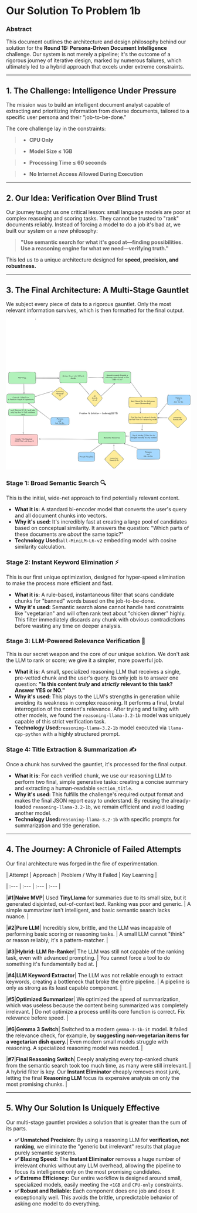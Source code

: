 # **Our Solution To Problem 1b**

### Abstract

This document outlines the architecture and design philosophy behind our solution for the **Round 1B: Persona-Driven Document Intelligence** challenge. Our system is not merely a pipeline; it's the outcome of a rigorous journey of iterative design, marked by numerous failures, which ultimately led to a hybrid approach that excels under extreme constraints.

---

## **1. The Challenge: Intelligence Under Pressure**

The mission was to build an intelligent document analyst capable of extracting and prioritizing information from diverse documents, tailored to a specific user persona and their "job-to-be-done."

The core challenge lay in the constraints:

> * **CPU Only**

> * **Model Size ≤ 1GB**

> * **Processing Time ≤ 60 seconds**

> * **No Internet Access Allowed During Execution**

---

## **2. Our Idea: Verification Over Blind Trust**

Our journey taught us one critical lesson: small language models are poor at complex reasoning and scoring tasks. They cannot be trusted to "rank" documents reliably. Instead of forcing a model to do a job it's bad at, we built our system on a new philosophy:

> **"Use semantic search for what it's good at—finding possibilities. Use a reasoning engine for what *we* need—verifying truth."**

This led us to a unique architecture designed for **speed, precision, and robustness.**

---

## **3. The Final Architecture: A Multi-Stage Gauntlet**

We subject every piece of data to a rigorous gauntlet. Only the most relevant information survives, which is then formatted for the final output.

![Our Final Architecture Flowchart](./git_1b.png)

### **Stage 1: Broad Semantic Search** 🔍

This is the initial, wide-net approach to find potentially relevant content.

* **What it is:** A standard bi-encoder model that converts the user's query and all document chunks into vectors.
* **Why it's used:** It's incredibly fast at creating a large pool of candidates based on conceptual similarity. It answers the question: "Which parts of these documents are *about* the same topic?"
* **Technology Used:**`all-MiniLM-L6-v2` embedding model with cosine similarity calculation.

### **Stage 2: Instant Keyword Elimination** ⚡

This is our first unique optimization, designed for hyper-speed elimination to make the process more efficient and fast.

* **What it is:** A rule-based, instantaneous filter that scans candidate chunks for "banned" words based on the job-to-be-done.
* **Why it's used:** Semantic search alone cannot handle hard constraints like "vegetarian" and will often rank text about "chicken dinner" highly. This filter immediately discards any chunk with obvious contradictions before wasting any time on deeper analysis.

### **Stage 3: LLM-Powered Relevance Verification** 🧠

This is our secret weapon and the core of our unique solution. We don't ask the LLM to rank or score; we give it a simpler, more powerful job.

* **What it is:** A small, specialized reasoning LLM that receives a single, pre-vetted chunk and the user's query. Its only job is to answer one question: **"Is this content *truly* and *strictly* relevant to this task? Answer YES or NO."**
* **Why it's used:** This plays to the LLM's strengths in generation while avoiding its weakness in complex reasoning. It performs a final, brutal interrogation of the content's relevance. After trying and failing with other models, we found the `reasoning-llama-3.2-1b` model was uniquely capable of this strict verification task.
* **Technology Used:**`reasoning-llama-3.2-1b` model executed via `llama-cpp-python` with a highly structured prompt.

### **Stage 4: Title Extraction & Summarization** ✍️

Once a chunk has survived the gauntlet, it's processed for the final output.

* **What it is:** For each verified chunk, we use our reasoning LLM to perform two final, simple generative tasks: creating a concise summary and extracting a human-readable `section_title`.
* **Why it's used:** This fulfills the challenge's required output format and makes the final JSON report easy to understand. By reusing the already-loaded `reasoning-llama-3.2-1b`, we remain efficient and avoid loading another model.
* **Technology Used:**`reasoning-llama-3.2-1b` with specific prompts for summarization and title generation.

---

## **4. The Journey: A Chronicle of Failed Attempts**

Our final architecture was forged in the fire of experimentation.

| Attempt | Approach | Problem / Why It Failed | Key Learning |

| :--- | :--- | :--- | :--- |

|**#1**|**Naive MVP**| Used **TinyLlama** for summaries due to its small size, but it generated disjointed, out-of-context text. Ranking was poor and generic. | A simple summarizer isn't intelligent, and basic semantic search lacks nuance. |

|**#2**|**Pure LLM**| Incredibly slow, brittle, and the LLM was incapable of performing basic scoring or reasoning tasks. | A small LLM cannot "think" or reason reliably; it's a pattern-matcher. |

|**#3**|**Hybrid: LLM Re-Ranker**| The LLM was still not capable of the ranking task, even with advanced prompting. | You cannot force a tool to do something it's fundamentally bad at. |

|**#4**|**LLM Keyword Extractor**| The LLM was not reliable enough to extract keywords, creating a bottleneck that broke the entire pipeline. | A pipeline is only as strong as its least capable component. |

|**#5**|**Optimized Summarizer**| We optimized the speed of summarization, which was useless because the content being summarized was completely irrelevant. | Do not optimize a process until its core function is correct. Fix relevance before speed. |

|**#6**|**Gemma 3 Switch**| Switched to a modern `gemma-3-1b-it` model. It failed the relevance check, for example, by **suggesting non-vegetarian items for a vegetarian dish query.**| Even modern small models struggle with reasoning. A specialized reasoning model was needed. |

|**#7**|**Final Reasoning Switch**| Deeply analyzing every top-ranked chunk from the semantic search took too much time, as many were still irrelevant. | A hybrid filter is key. Our **Instant Eliminator** cheaply removes most junk, letting the final **Reasoning LLM** focus its expensive analysis on only the most promising chunks. |

---

## **5. Why Our Solution Is Uniquely Effective**

Our multi-stage gauntlet provides a solution that is greater than the sum of its parts.

* **✅ Unmatched Precision:** By using a reasoning LLM for **verification, not ranking**, we eliminate the "generic but irrelevant" results that plague purely semantic systems.
* **✅ Blazing Speed:** The **Instant Eliminator** removes a huge number of irrelevant chunks without any LLM overhead, allowing the pipeline to focus its intelligence only on the most promising candidates.
* **✅ Extreme Efficiency:** Our entire workflow is designed around small, specialized models, easily meeting the `<1GB` and `CPU-only` constraints.
* **✅ Robust and Reliable:** Each component does one job and does it exceptionally well. This avoids the brittle, unpredictable behavior of asking one model to do everything.
